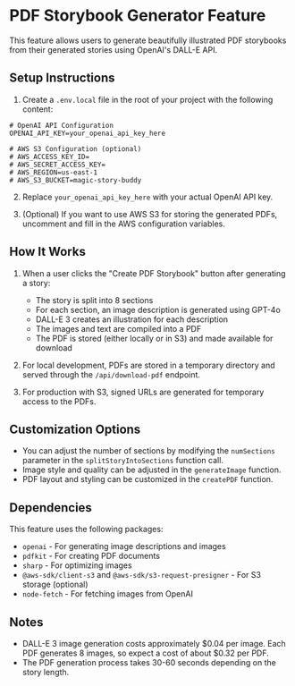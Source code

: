 # PDF Storybook Generator Feature

This feature allows users to generate beautifully illustrated PDF storybooks from their generated stories using OpenAI's DALL-E API.

## Setup Instructions

1. Create a `.env.local` file in the root of your project with the following content:

```
# OpenAI API Configuration
OPENAI_API_KEY=your_openai_api_key_here

# AWS S3 Configuration (optional)
# AWS_ACCESS_KEY_ID=
# AWS_SECRET_ACCESS_KEY=
# AWS_REGION=us-east-1
# AWS_S3_BUCKET=magic-story-buddy
```

2. Replace `your_openai_api_key_here` with your actual OpenAI API key.

3. (Optional) If you want to use AWS S3 for storing the generated PDFs, uncomment and fill in the AWS configuration variables.

## How It Works

1. When a user clicks the "Create PDF Storybook" button after generating a story:
   - The story is split into 8 sections
   - For each section, an image description is generated using GPT-4o
   - DALL-E 3 creates an illustration for each description
   - The images and text are compiled into a PDF
   - The PDF is stored (either locally or in S3) and made available for download

2. For local development, PDFs are stored in a temporary directory and served through the `/api/download-pdf` endpoint.

3. For production with S3, signed URLs are generated for temporary access to the PDFs.

## Customization Options

- You can adjust the number of sections by modifying the `numSections` parameter in the `splitStoryIntoSections` function call.
- Image style and quality can be adjusted in the `generateImage` function.
- PDF layout and styling can be customized in the `createPDF` function.

## Dependencies

This feature uses the following packages:
- `openai` - For generating image descriptions and images
- `pdfkit` - For creating PDF documents
- `sharp` - For optimizing images
- `@aws-sdk/client-s3` and `@aws-sdk/s3-request-presigner` - For S3 storage (optional)
- `node-fetch` - For fetching images from OpenAI

## Notes

- DALL-E 3 image generation costs approximately $0.04 per image. Each PDF generates 8 images, so expect a cost of about $0.32 per PDF.
- The PDF generation process takes 30-60 seconds depending on the story length. 